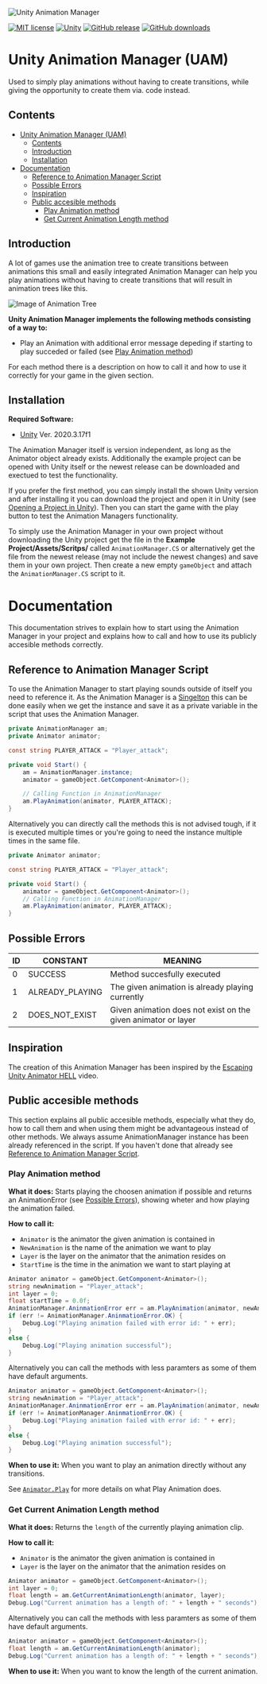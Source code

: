 ![Unity Animation Manager](https://github.com/MathewHDYT/Unity-Animation-Manager-UAM/blob/main/logo.png/)

[![MIT license](https://img.shields.io/badge/License-MIT-yellow.svg?style=flat-square)](https://lbesson.mit-license.org/)
[![Unity](https://img.shields.io/badge/Unity-5.2%2B-green.svg?style=flat-square)](https://docs.unity3d.com/520/)
[![GitHub release](https://img.shields.io/github/release/MathewHDYT/Unity-Animation-Manager-UAM/all.svg?style=flat-square)](https://github.com/MathewHDYT/Unity-Animation-Manager-UAM/releases/)
[![GitHub downloads](https://img.shields.io/github/downloads/MathewHDYT/Unity-Animation-Manager-UAM/all.svg?style=flat-square)](https://github.com/MathewHDYT/Unity-Animation-Manager-UAM/releases/)

# Unity Animation Manager (UAM)
Used to simply play animations without having to create transitions, while giving the opportunity to create them via. code instead.

## Contents
- [Unity Animation Manager (UAM)](#unity-animation-manager-uam)
  - [Contents](#contents)
  - [Introduction](#introduction)
  - [Installation](#installation)
- [Documentation](#documentation)
  - [Reference to Animation Manager Script](#reference-to-animation-manager-script)
  - [Possible Errors](#possible-errors)
  - [Inspiration](#inspiration)
  - [Public accesible methods](#public-accesible-methods)
  	- [Play Animation method](#play-animation-method)
	- [Get Current Animation Length method](#get-current-animation-length-method)

## Introduction
A lot of games use the animation tree to create transitions between animations this small and easily integrated Animation Manager can help you play animations without having to create transitions that will result in animation trees like this.

![Image of Animation Tree](https://www.gamasutra.com/db_area/images/blog/183567/base_state.jpg)

**Unity Animation Manager implements the following methods consisting of a way to:**
- Play an Animation with additional error message depeding if starting to play succeded or failed (see [Play Animation method](#play-animation-method))

For each method there is a description on how to call it and how to use it correctly for your game in the given section.

## Installation
**Required Software:**
- [Unity](https://unity3d.com/get-unity/download) Ver. 2020.3.17f1

The Animation Manager itself is version independent, as long as the Animator object already exists. Additionally the example project can be opened with Unity itself or the newest release can be downloaded and exectued to test the functionality.

If you prefer the first method, you can simply install the shown Unity version and after installing it you can download the project and open it in Unity (see [Opening a Project in Unity](https://docs.unity3d.com/2021.2/Documentation/Manual/GettingStartedOpeningProjects.html)). Then you can start the game with the play button to test the Animation Managers functionality.

To simply use the Animation Manager in your own project without downloading the Unity project get the file in the **Example Project/Assets/Scritps/** called ```AnimationManager.CS``` or alternatively get the file from the newest release (may not include the newest changes) and save them in your own project. Then create a new empty ```gameObject``` and attach the ```AnimationManager.CS``` script to it.

# Documentation
This documentation strives to explain how to start using the Animation Manager in your project and explains how to call and how to use its publicly accesible methods correctly.

## Reference to Animation Manager Script
To use the Animation Manager to start playing sounds outside of itself you need to reference it. As the Animation Manager is a [Singelton](https://stackoverflow.com/questions/2155688/what-is-a-singleton-in-c) this can be done easily when we get the instance and save it as a private variable in the script that uses the Animation Manager.

```csharp
private AnimationManager am;
private Animator animator;

const string PLAYER_ATTACK = "Player_attack";

private void Start() {
    am = AnimationManager.instance;
    animator = gameObject.GetComponent<Animator>();

    // Calling Function in AnimationManager
    am.PlayAnimation(animator, PLAYER_ATTACK);
}
```

Alternatively you can directly call the methods this is not advised tough, if it is executed multiple times or you're going to need the instance multiple times in the same file.

```csharp
private Animator animator;

const string PLAYER_ATTACK = "Player_attack";

private void Start() {
    animator = gameObject.GetComponent<Animator>();
    // Calling Function in AnimationManager
    am.PlayAnimation(animator, PLAYER_ATTACK);
}
```

## Possible Errors

| **ID** | **CONSTANT**                  | **MEANING**                                                                                    |
| -------| ------------------------------| -----------------------------------------------------------------------------------------------|
| 0      | SUCCESS                       | Method succesfully executed                                                                    |
| 1      | ALREADY_PLAYING               | The given animation is already playing currently                                               |
| 2      | DOES_NOT_EXIST                | Given animation does not exist on the given animator or layer                                  |

## Inspiration
The creation of this Animation Manager has been inspired by the [Escaping Unity Animator HELL](https://youtu.be/nBkiSJ5z-hE) video.

## Public accesible methods
This section explains all public accesible methods, especially what they do, how to call them and when using them might be advantageous instead of other methods. We always assume AnimationManager instance has been already referenced in the script. If you haven't done that already see [Reference to Animation Manager Script](#reference-to-animation-manager-script).

### Play Animation method
**What it does:**
Starts playing the choosen animation if possible and returns an AnimationError (see [Possible Errors](#possible-errors)), showing wheter and how playing the animation failed.

**How to call it:**
- ```Animator``` is the animator the given animation is contained in
- ```NewAnimation``` is the name of the animation we want to play
- ```Layer``` is the layer on the animator that the animation resides on
- ```StartTime``` is the time in the animation we want to start playing at


```csharp
Animator animator = gameObject.GetComponent<Animator>();
string newAnimation = "Player_attack";
int layer = 0;
float startTime = 0.0f;
AnimationManager.AninmationError err = am.PlayAnimation(animator, newAnimation, layer, startTime);
if (err != AnimationManager.AninmationError.OK) {
    Debug.Log("Playing animation failed with error id: " + err);
}
else {
    Debug.Log("Playing animation successful");
}
```

Alternatively you can call the methods with less paramters as some of them have default arguments.

```csharp
Animator animator = gameObject.GetComponent<Animator>();
string newAnimation = "Player_attack";
AnimationManager.AninmationError err = am.PlayAnimation(animator, newAnimation);
if (err != AnimationManager.AninmationError.OK) {
    Debug.Log("Playing animation failed with error id: " + err);
}
else {
    Debug.Log("Playing animation successful");
}
```

**When to use it:**
When you want to play an animation directly without any transitions.

See [```Animator.Play```](https://docs.unity3d.com/2021.2/Documentation/ScriptReference/Animator.Play.html) for more details on what Play Animation does.

### Get Current Animation Length method
**What it does:**
Returns the ```length``` of the currently playing animation clip.

**How to call it:**
- ```Animator``` is the animator the given animation is contained in
- ```Layer``` is the layer on the animator that the animation resides on


```csharp
Animator animator = gameObject.GetComponent<Animator>();
int layer = 0;
float length = am.GetCurrentAnimationLength(animator, layer);
Debug.Log("Current animation has a length of: " + length + " seconds");
```

Alternatively you can call the methods with less paramters as some of them have default arguments.

```csharp
Animator animator = gameObject.GetComponent<Animator>();
float length = am.GetCurrentAnimationLength(animator);
Debug.Log("Current animation has a length of: " + length + " seconds");
```

**When to use it:**
When you want to know the length of the current animation.
